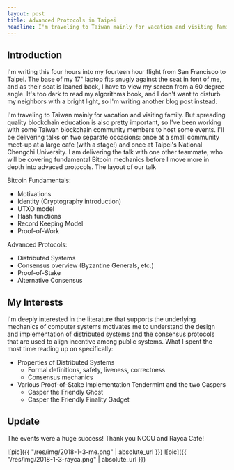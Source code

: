 ```yaml
---
layout: post
title: Advanced Protocols in Taipei
headline: I'm traveling to Taiwan mainly for vacation and visiting family. But spreading quality blockchain education is also pretty important, so I've been working with some Taiwan blockchain community members to host some events. I'll be delivering talks on two separate occasions once at a small community meet-up at a large cafe (with a stage!) and once at Taipei's National Chengchi University.
---
```


## Introduction

I'm writing this four hours into my fourteen hour flight from San Francisco to Taipei. The base of my 17" laptop fits snugly against
the seat in font of me, and as their seat is leaned back, I have to view my screen from a 60 degree angle. It's too dark to read
my algorithms book, and I don't want to disturb my neighbors with a bright light, so I'm writing another blog post instead.

I'm traveling to Taiwan mainly for vacation and visiting family. But spreading quality blockchain education is also pretty important, so I've been
working with some Taiwan blockchain community members to host some events. I'll be delivering talks on two separate occasions: once at a small
community meet-up at a large cafe (with a stage!) and once at Taipei's National Chengchi University. I am delivering the talk with one
other teammate, who will be covering fundamental Bitcoin mechanics before I move more in depth into advaced protocols. The layout of our talk

Bitcoin Fundamentals:
* Motivations
* Identity (Cryptography introduction)
* UTXO model
* Hash functions
* Record Keeping Model
* Proof-of-Work

Advanced Protocols:
* Distributed Systems
* Consensus overview (Byzantine Generals, etc.)
* Proof-of-Stake
* Alternative Consensus


## My Interests

I'm deeply interested in the literature that supports the underlying mechanics of computer systems motivates me to understand
the design and implementation of distributed systems and the consensus protocols that are used to align incentive among public systems.
What I spent the most time reading up on specifically:

* Properties of Distributed Systems
	* Formal definitions, safety, liveness, correctness
	* Consensus mechanics
* Various Proof-of-Stake Implementation Tendermint and the two Caspers
    * Casper the Friendly Ghost
    * Casper the Friendly Finality Gadget

## Update

The events were a huge success! Thank you NCCU and Rayca Cafe!

![pic]({{ "/res/img/2018-1-3-me.png" | absolute_url }})
![pic]({{ "/res/img/2018-1-3-rayca.png" | absolute_url }})
